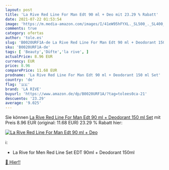 ```yaml
---
layout: post
title: 'La Rive Red Line For Man Edt 90 ml + Deo mit 23.29 % Rabatt'
date: 2021-07-22 01:53:54
image: 'https://m.media-amazon.com/images/I/41eW95hFYXL._SL500_._SL400_.jpg'
comments: true
category: ofertas
author: 'tole.es'
slug: 'B0020URF1A-de La Rive Red Line For Man Edt 90 ml + Deodorant 150 ml Set'
sku: 'B0020URF1A-de'
tags: [ 'Beauty','Düfte','la rive', ]
actualPrice: 8.96 EUR
currency: EUR
price: 8.96
comparePrice: 11.68 EUR
prodname: 'La Rive Red Line For Man Edt 90 ml + Deodorant 150 ml Set'
country: 'de'
flag: '🇩🇪'
brand: 'LA RIVE'
buyurl: 'https://www.amazon.de/dp/B0020URF1A/?tag=tolees0ca-21'
descuento: '23.29'
average: '9.025'
---
```


Sie können [La Rive Red Line For Man Edt 90 ml + Deodorant 150 ml Set](https://www.amazon.de/dp/B0020URF1A/?tag=tolees0ca-21) mit Preis 8.96 EUR (original: 11.68 EUR) 23.29 % Rabatt hier:

[![La Rive Red Line For Man Edt 90 ml + Deo](https://m.media-amazon.com/images/I/41eW95hFYXL._SL500_._SL400_.jpg)](https://www.amazon.de/dp/B0020URF1A/?tag=tolees0ca-21)

ℹ️:

- La Rive for Men Red Line Set EDT 90ml + Deodorant 150ml

[🛒 Hier!!](https://www.amazon.de/dp/B0020URF1A/?tag=tolees0ca-21)
